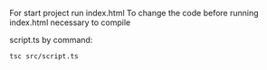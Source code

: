 For start project run index.html
To change the code before running index.html necessary to compile 

script.ts by command: 

```
tsc src/script.ts
```